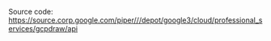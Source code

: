 Source code: https://source.corp.google.com/piper///depot/google3/cloud/professional_services/gcpdraw/api
